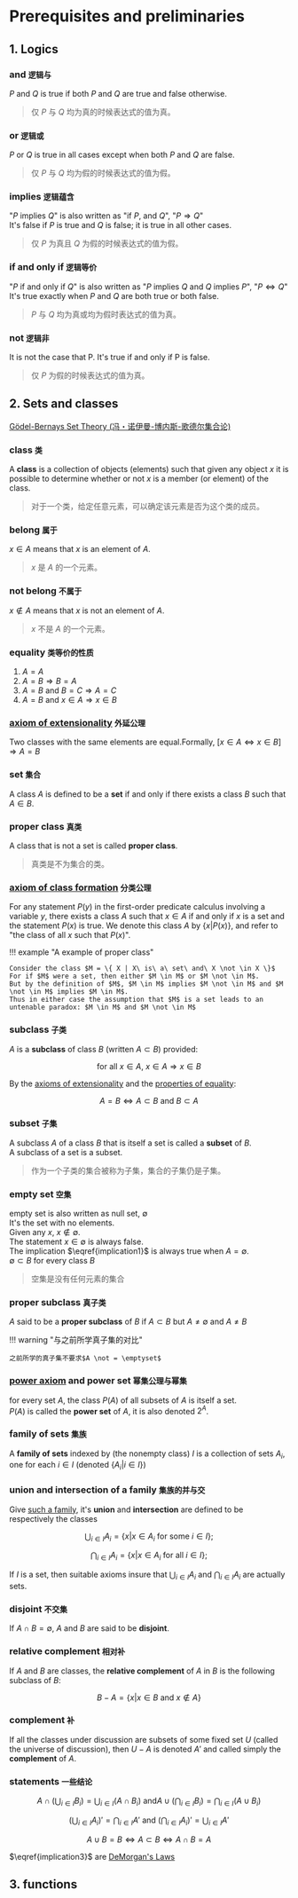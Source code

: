 # Prerequisites and preliminaries

## 1. Logics

### and `逻辑与`  

$P$ and $Q$ is true if both $P$ and $Q$ are true and false otherwise.
> 仅 $P$ 与 $Q$ 均为真的时候表达式的值为真。  

### or `逻辑或`

$P$ or $Q$ is true in all cases except when both $P$ and $Q$ are false.
> 仅 $P$ 与 $Q$ 均为假的时候表达式的值为假。  

### implies `逻辑蕴含`

"$P$ implies $Q$" is also written as "if $P$, and $Q$", "$P \Rightarrow Q$"  
It's false if $P$ is true and $Q$ is false; it is true in all other cases.
> 仅 $P$ 为真且 $Q$ 为假的时候表达式的值为假。  

### if and only if `逻辑等价`  

"$P$ if and only if $Q$" is also written as "$P$ implies $Q$ and $Q$ implies $P$", "$P \Leftrightarrow Q$"  
It's true exactly when $P$ and $Q$ are both true or both false.
> $P$ 与 $Q$ 均为真或均为假时表达式的值为真。

### not `逻辑非`  

It is not the case that P.
It's true if and only if P is false.
> 仅 $P$ 为假的时候表达式的值为真。  

## 2. Sets and classes

[Gödel-Bernays Set Theory (冯・诺伊曼-博内斯-歌德尔集合论)](https://en.wikipedia.org/wiki/Von_Neumann%E2%80%93Bernays%E2%80%93G%C3%B6del_set_theory)

### class `类`  

A **class** is a collection of objects (elements) such that given any object $x$ it is possible to determine whether or not $x$ is a member (or element) of the class.
> 对于一个类，给定任意元素，可以确定该元素是否为这个类的成员。  

### belong `属于`

$x \in A$ means that $x$ is an element of $A$.  
> $x$ 是 $A$ 的一个元素。  

### not belong `不属于`

$x \not \in A$ means that $x$ is not an element of $A$.  
> $x$ 不是 $A$ 的一个元素。  

### equality `类等价的性质`  

1. $A = A$
2. $A = B \Rightarrow B = A$
3. $A = B$ and $B = C \Rightarrow A = C$
4. $A = B$ and $x \in A \Rightarrow x \in B$

### [axiom of extensionality](https://en.wikipedia.org/wiki/Axiom_of_extensionality) `外延公理`  

Two classes with the same elements are equal.Formally, $[ x \in A \Leftrightarrow x \in B ] \Rightarrow A = B$  

### set `集合`  

A class $A$ is defined to be a **set** if and only if there exists a class $B$ such that $A \in B$.  

### proper class `真类`  

A class that is not a set is called **proper class**.  
> 真类是不为集合的类。  

### [axiom of class formation](https://en.wikipedia.org/wiki/Axiom_schema_of_specification) `分类公理`  

For any statement $P(y)$ in the first-order predicate calculus involving a variable $y$,
there exists a class $A$ such that $x \in A$ if and only if $x$ is a set and the statement $P(x)$ is true.
We denote this class $A$ by $\{ x | P(x) \}$, and refer to "the class of all $x$ such that $P(x)$".

!!! example "A example of proper class"

    Consider the class $M = \{ X | X\ is\ a\ set\ and\ X \not \in X \}$  
    For if $M$ were a set, then either $M \in M$ or $M \not \in M$.  
    But by the definition of $M$, $M \in M$ implies $M \not \in M$ and $M \not \in M$ implies $M \in M$.  
    Thus in either case the assumption that $M$ is a set leads to an untenable paradox: $M \in M$ and $M \not \in M$  

### subclass `子类`  

$A$ is a **subclass** of class $B$ (written $A \subset B$) provided:  

$$
\mathrm{for\ all\ } x \in A,\ x \in A \Rightarrow x \in B
\tag{1} \label{implication1}
$$

By the [axioms of extensionality](#axiom-of-extensionality) and the [properties of equality](#equality):

$$
A = B \Leftrightarrow A \subset B\ \mathrm{and}\ B \subset A
$$

### subset `子集`  

A subclass $A$ of a class $B$ that is itself a set is called a **subset** of $B$.  
A subclass of a set is a subset.  
> 作为一个子类的集合被称为子集，集合的子集仍是子集。

### empty set `空集`  

empty set is also written as null set, $\emptyset$  
It's the set with no elements.  
Given any $x$, $x \not \in \emptyset$.  
The statement $x \in \emptyset$ is always false.  
The implication $\eqref{implication1}$ is always true when $A = \emptyset$.  
$\emptyset \subset B$ for every class $B$
> 空集是没有任何元素的集合

### proper subclass `真子类`

$A$ said to be a **proper subclass** of $B$ if $A \subset B$ but $A \not = \emptyset$ and $A \not = B$

!!! warning "与之前所学真子集的对比"

    之前所学的真子集不要求$A \not = \emptyset$

### [power axiom](https://en.wikipedia.org/wiki/Axiom_of_power_set) and power set `幂集公理与幂集`

for every set $A$, the class $P(A)$ of all subsets of $A$ is itself a set.  
$P(A)$ is called the **power set** of $A$, it is also denoted $2^A$.  

### family of sets `集族`

A **family of sets** indexed by (the nonempty class) $I$ is a collection of sets $A_i$, one for each $i \in I$ (denoted $\{A_i | i \in I\}$)

### union and intersection of a family `集族的并与交`

Give [such a family](family-of-sets), it's **union** and **intersection** are defined to be respectively the classes  

$$
\bigcup_{i \in I} A_i = \{ x | x \in A_i\ \mathrm{for\ some}\ i \in I\};
$$

$$
\bigcap_{i \in I} A_i = \{ x | x \in A_i\ \mathrm{for\ all}\ i \in I\};
$$

If $I$ is a set, then suitable axioms insure that $\bigcup_{i \in I} A_i$ and $\bigcap_{i \in I} A_i$ are actually sets.

### disjoint `不交集`

If $A \cap B = \emptyset$, $A$ and $B$ are said to be **disjoint**.

### relative complement `相对补`

If $A$ and $B$ are classes, the **relative complement** of $A$ in $B$ is the following subclass of $B$:  

$$
B - A = \{ x | x \in B\ \mathrm{and}\ x \not \in A\}
$$

### complement `补`

If all the classes under discussion are subsets of some fixed set $U$ (called the universe of discussion), then $U - A$ is denoted $A'$ and called simply the **complement** of $A$.

### statements `一些结论`

$$
A \cap (\bigcup_{i \in I} B_i) = \bigcup_{i \in I} (A \cap B_i) \ \mathrm{and} A \cup (\bigcap_{i \in I} B_i) = \bigcap_{i \in I} (A \cup B_i)
\tag{2} \label{implication2}
$$

$$
(\bigcup_{i \in I} A_i)' = \bigcap_{i \in I} A'\ \mathrm{and}\ (\bigcap_{i \in I} A_i)' = \bigcup_{i \in I} A'
\tag{3} \label{implication3}
$$

$$
A \cup B = B \Leftrightarrow A \subset B \Leftrightarrow A \cap B = A
\tag{4} \label{implication4}
$$

$\eqref{implication3}$ are [DeMorgan's Laws](https://en.wikipedia.org/wiki/De_Morgan%27s_laws)

## 3. functions
